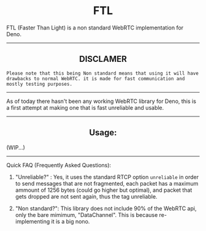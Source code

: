 # <center>FTL </center>

FTL (Faster Than Light) is a non standard WebRTC implementation for Deno.

---
## <center>DISCLAMER</center>

```
Please note that this being Non standard means that using it will have drawbacks to normal WebRTC. it is made for fast communication and mostly testing purposes.
```
----

As of today there hasn't been any working WebRTC library for Deno, this is a first attempt at making one that is fast unreliable and usable.

---
## <center>Usage: </center>

(WIP...)

---
Quick FAQ (Frequently Asked Questions):

1. "Unreliable?" : Yes, it uses the standard RTCP option `unreliable` in order to send messages that are not fragmented, each packet has a maximum ammount of 1256 bytes (could go higher but optimal), and packet that gets dropped are not sent again, thus the tag unreliable.

2. "Non standard?": This library does not include 90% of the WebRTC api, only the bare mimimum, "DataChannel". This is because re-implementing it is a big nono.



